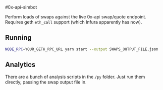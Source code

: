 #0x-api-simbot

Perform loads of swaps against the live 0x-api swap/quote endpoint.
Requires geth `eth_call` support (which Infura apparently has now).

## Running
```bash
NODE_RPC=YOUR_GETH_RPC_URL yarn start --output SWAPS_OUTPUT_FILE.json
```

## Analytics
There are a bunch of analysis scripts in the `/py` folder. Just run them directly, passing the swap output file in.
